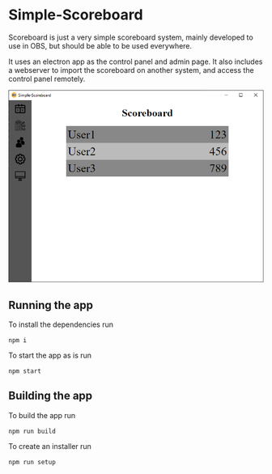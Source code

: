 # Simple-Scoreboard

Scoreboard is just a very simple scoreboard system, mainly developed to use in OBS, but should be able to be used everywhere.

It uses an electron app as the control panel and admin page. It also includes a webserver to import the scoreboard on another system, and access the control panel remotely.

![Screenshot of the scoreboard](./screenshot.png)

## Running the app

To install the dependencies run
```
npm i
```
To start the app as is run
```
npm start
```

## Building the app

To build the app run
```
npm run build
```

To create an installer run
```
npm run setup
```